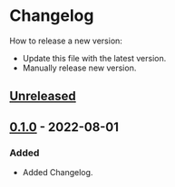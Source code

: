 # Changelog
How to release a new version:
- Update this file with the latest version.
- Manually release new version.

## [Unreleased]

## [0.1.0] - 2022-08-01
### Added
- Added Changelog.

[Unreleased]: https://github.com/strvcom/strv-backend-go-tea/compare/v0.1.0...HEAD
[0.1.0]: https://github.com/strvcom/strv-backend-go-tea/releases/tag/v0.1.0
